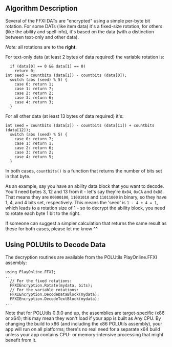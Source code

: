## Algorithm Description ##

Several of the FFXI DATs are "encrypted" using a simple per-byte bit rotation.
For some DATs (like item data) it's a fixed-size rotation, for others (like the ability and spell info), it's based on the data (with a distinction between text-only and other data).

_Note:_ all rotations are to the **right**.

For text-only data (at least 2 bytes of data required) the variable rotation is:
```
  if (data[0] == 0 && data[1] == 0)
    return 0;
int seed = countbits (data[1]) - countbits (data[0]);
  switch (abs (seed) % 5) {
    case 0: return 1;
    case 1: return 7;
    case 2: return 2;
    case 3: return 6;
    case 4: return 3;
  }
```

For all other data (at least 13 bytes of data required) it's:
```
int seed = countbits (data[2]) - countbits (data[11]) + countbits (data[12]);
  switch (abs (seed) % 5) {
    case 0: return 7;
    case 1: return 1;
    case 2: return 6;
    case 3: return 2;
    case 4: return 5;
  }
```

In both cases, `countbits()` is a function that returns the number of bits set in that byte.

As an example, say you have an ability data block that you want to decode.  You'll need bytes 3, 12 and 13 from it - let's say they're `0x04`, `0xCA` and `0xD8`. That means they are `00000100`, `11001010` and `11011000` in binary, so they have 1, 4, and 4 bits set, respectively.
This means the 'seed' is `1 - 4 + 4 = 1`, which leads to a rotation size of 1 - so to decrypt the ability block, you need to rotate each byte 1 bit to the right.

If someone can suggest a simpler calculation that returns the same result as these for both cases, please let me know ^^

## Using POLUtils to Decode Data ##

The decryption routines are available from the POLUtils PlayOnline.FFXI assembly:
```
using PlayOnline.FFXI;
...
  // For the fixed rotations:
  FFXIEncryption.Rotate(mydata, bits);
  // For the variable rotations:
  FFXIEncryption.DecodeDataBlock(mydata);
  FFXIEncryption.DecodeTextBlock(mydata);
...
```

Note that for POLUtils 0.9.0 and up, the assemblies are target-specific (x86 or x64); this may mean they won't load if your app is built as Any CPU.  By changing the build to x86 (and including the x86 POLUtils assembly), your app will run on all platforms; there's no real need for a separate x64 build unless your app contains CPU- or memory-intensive processing that might benefit from it.